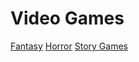 # Video Games
[Fantasy](videogame/fantasy/fent.md) [Horror](videogame/horror) [Story Games](videogame/storygame/story.md)

